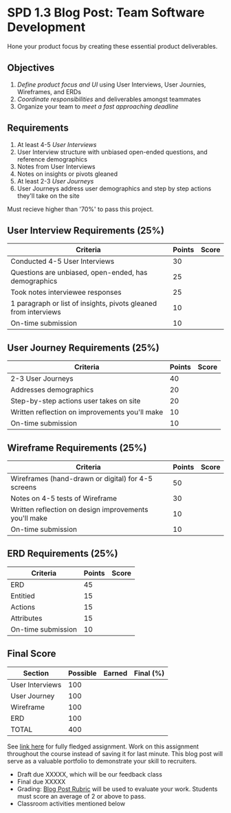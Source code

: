 # SPD 1.3 Blog Post: Team Software Development

Hone your product focus by creating these essential product deliverables.

## Objectives

1. *Define product focus and UI* using User Interviews, User Journies, Wireframes, and ERDs
2. *Coordinate responsibilities* and deliverables amongst teammates
3. Organize your team to *meet a fast approaching deadline*

## Requirements

1. At least 4-5 *User Interviews*
  1. User Interview structure with unbiased open-ended questions, and reference demographics
  1. Notes from User Interviews 
  1. Notes on insights or pivots gleaned 
1. At least 2-3 *User Journeys*
  1. User Journeys address user demographics and step by step actions they'll take on the site


Must recieve higher than '70%' to pass this project.

## User Interview Requirements (25%)

| Criteria | Points | Score |
| -------- | ------ | ----- |
| Conducted 4-5 User Interviews | 30 | |
| Questions are unbiased, open-ended, has demographics | 25 | |
| Took notes interviewee responses | 25 | |
| 1 paragraph or list of insights, pivots gleaned from interviews | 10 | |
| On-time submission | 10 | |

## User Journey Requirements (25%)

| Criteria | Points | Score |
| -------- | ------ | ----- |
| 2-3 User Journeys | 40 | |
| Addresses demographics | 20 | |
| Step-by-step actions user takes on site | 20 | |
| Written reflection on improvements you'll make | 10 | |
| On-time submission | 10 | |

## Wireframe Requirements (25%)

| Criteria | Points | Score |
| -------- | ------ | ----- |
| Wireframes (hand-drawn or digital) for 4-5 screens | 50 | |
| Notes on 4-5 tests of Wireframe | 30 | |
| Written reflection on design improvements you'll make | 10 | |
| On-time submission | 10 | |

## ERD Requirements (25%)

| Criteria | Points | Score |
| -------- | ------ | ----- |
| ERD | 45 | |
| Entitied | 15 | |
| Actions | 15 | |
| Attributes | 15 | |
| On-time submission | 10 | |

## Final Score

| Section | Possible | Earned | Final (%) |
| ------- | -------- | ------ | --------- |
| User Interviews | 100 | | |
| User Journey | 100 | | |
| Wireframe | 100 | | |
| ERD | 100 | | |
| TOTAL | 400 | | |


See [link here](https://docs.google.com/document/u/1/d/11XGxQ8VA1lovoopqmqZCNHGwWGlHI-JWq12LiOZG6Cs/edit?usp=drive_web&ouid=102349547791146369642) for fully fledged assignment. Work on this assignment throughout the course instead of saving it for last minute. This blog post will serve as a valuable portfolio to demonstrate your skill to recruiters.

- Draft due XXXXX, which will be our feedback class
- Final due XXXXX
- Grading: [Blog Post Rubric](https://drive.google.com/file/d/1Q7kd-JTwd8COOGNeSD43UoAivwF5_dWZ/view?usp=sharing) will be used to evaluate your work. Students must score an average of 2 or above to pass.
- Classroom activities mentioned below
